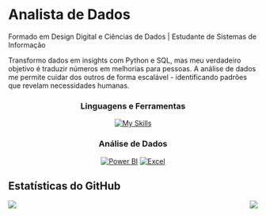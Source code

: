 # Analista de Dados 

Formado em Design Digital e Ciências de Dados | Estudante de Sistemas de Informação  

Transformo dados em insights com Python e SQL, mas meu verdadeiro objetivo é traduzir números em melhorias para pessoas. A análise de dados me permite cuidar dos outros de forma escalável - identificando padrões que revelam necessidades humanas.  

<div align="center">

### Linguagens e Ferramentas
[![My Skills](https://skillicons.dev/icons?i=aws,azure,figma,html,css,git,github,kali,py,sklearn,mysql,matlab,tensorflow,vscode,linux&perline=8)](https://skillicons.dev)

### Análise de Dados
[![Power BI](https://img.shields.io/badge/Power_BI-F2C811?style=for-the-badge&logo=Power%20BI&logoColor=white)](https://powerbi.microsoft.com/)
[![Excel](https://img.shields.io/badge/Excel-217346?style=for-the-badge&logo=microsoft-excel&logoColor=white)](https://www.microsoft.com/pt-br/microsoft-365/excel)

</div>

##  Estatísticas do GitHub


<div align="center" style="display: flex; justify-content: space-between; align-items: center;">
  <img src="https://github-readme-stats.vercel.app/api?username=JonasCandid0&theme=great-gatsby&show_icons=true&hide_border=true&count_private=true" />
  <img src="https://github-readme-stats.vercel.app/api/top-langs/?username=JonasCandid0&theme=great-gatsby&layout=compact&hide_border=true" />
</div>
